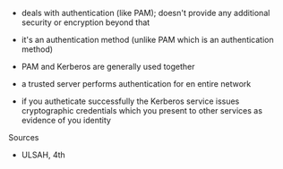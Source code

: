 * deals with authentication (like PAM); doesn't provide any additional security or encryption beyond that
* it's an authentication method (unlike PAM which is an authentication method)
* PAM and Kerberos are generally used together

* a trusted server performs authentication for en entire network
* if you autheticate successfully the Kerberos service issues cryptographic credentials which you present to other services as evidence of you identity

Sources
* ULSAH, 4th
